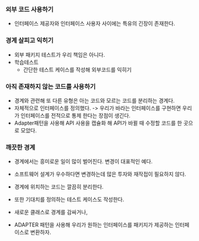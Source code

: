 ### 외부 코드 사용하기
- 인터페이스 제공자와 인터페이스 사용자 사이에는 특유의 긴장이 존재한다.

### 경계 살피고 익히기
- 외부 패키지 테스트가 우리 책임은 아니다.
- 학습테스트
  - 간단한 테스트 케이스를 작성해 외부코드를 익히기

### 아직 존재하지 않는 코드를 사용하기
- 경계와 관련해 또 다른 유형은 아는 코드와 모르는 코드를 분리하는 경계다.
- 자체적으로 인터페이스를 정의했다. -> 우리가 바라는 인터페이스를 구현하면 우리가 인터페이스를 전적으로 통제 한다는 장점이 생긴다.
- Adapter패턴을 사용해 API 사용을 캡슐화 해 API가 바뀔 때 수정할 코드를 한 곳으로 모았다.

### 깨끗한 경계
- 경계에서는 흥미로운 일이 많이 벌어진다. 변경이 대표적인 예다.
- 소프트웨어 설계가 우수하다면 변경하는데 많은 투자와 재작접이 필요하지 않다.
- 경계에 위치하는 코드는 깔끔히 분리한다.
- 또한 기대치를 정의하는 테스트 케이스도 작성한다.

- 새로운 클래스로 경계를 감싸거나,
- ADAPTER 패턴을 사용해 우리가 원하는 인터페이스를 패키지가 제공하는 인터페이스로 변환하자.
